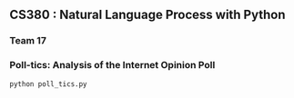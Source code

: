 ## CS380 : Natural Language Process with Python
### Team 17

### Poll-tics: Analysis of the Internet Opinion Poll

```
python poll_tics.py
```
